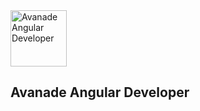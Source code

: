 <img src="https://hermes.digitalinnovation.one/tracks/a5cb4d8b-3139-4411-ae90-dd655a1deaa9.png" height="90" alt="Avanade Angular Developer">

## Avanade Angular Developer
